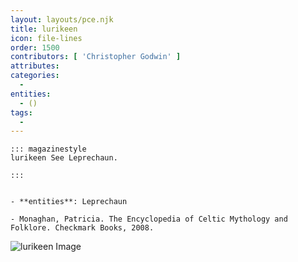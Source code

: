```yaml
---
layout: layouts/pce.njk
title: lurikeen
icon: file-lines
order: 1500
contributors: [ 'Christopher Godwin' ]
attributes:
categories:
  - 
entities:
  - ()
tags:
  - 
---
```

``` tab [group1:Info]
::: magazinestyle
lurikeen See Leprechaun.

:::
```
``` tab [group1:Attributes]
```
``` tab [group1:Entities]
- **entities**: Leprechaun
```
``` tab [group1:Sources]
- Monaghan, Patricia. The Encyclopedia of Celtic Mythology and Folklore. Checkmark Books, 2008.
```
![lurikeen Image](https://upload.wikimedia.org/wikipedia/en/4/48/Dark_Age_of_Camelot_cover.jpg)
